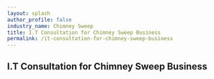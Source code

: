 ```yaml
---
layout: splash 
author_profile: false 
industry_name: Chimney Sweep
title: I.T Consultation for Chimney Sweep Business
permalink: /it-consultation-for-chimney-sweep-business
---
```


## I.T Consultation for Chimney Sweep Business